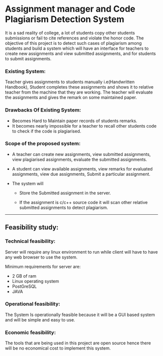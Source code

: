 # Assignment manager and Code Plagiarism Detection System

 It is a sad reality of college, a lot of students copy other students submissions or fail to cite references and violate the honor code. The objective of this project is to detect such cases of plagiarism among students and build a system which will have an interface for teachers to create new assignments and view submitted assignments, and for students to submit assignments.

### Existing System:
    
<p>    Teacher gives assignments to students manually i.e(Handwritten Handbook), Student completes these assignments
    and shows it to relative teacher from the machine that they are working. The teacher will evaluate the
    assignments and gives the remark on some maintained paper.
<p>


### Drawbacks Of Existing System:
*    Becomes Hard to Maintain paper records of students remarks.
*    It becomes nearly impossible for a teacher to recall other students code to check if the code is plagiarised.

### Scope of the proposed system:
*    A teacher can create new assignments, view submitted assignments, view plagiarised assignments, evaluate the
    submitted assignments.
   
*    A student can view available assignments, view remarks for evaluated assignments, view due assignments, Submit
     a particular assignment.
   
*    The system will
   
     * Store the Submitted assignment in the server.

     *    If the assignment is c/c++ source code it will scan other relative submitted assignments to detect plagiarism.

---

## Feasibility study:

###     Technical feasibility:

<p> Server will require any linux environment to run while client will have to have any web browser to use the system.

Minimum requirements for server are:
* 2 GB of ram
* Linux operating system
* PostGreSQL
* JAVA


### Operational feasibility:

<p> The System Is operationally feasible because it will be a GUI based system and will be simple and easy to use. 

    
###    Economic feasibility:
<p>        The tools that are being used in this project are open source hence there will be no economical cost to implement this system.
     
